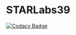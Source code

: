 # STARLabs39
[![Codacy Badge](https://api.codacy.com/project/badge/Grade/7bcd50c2e4b046aeb59ad4ad8c1a2166)](https://www.codacy.com/app/nareddyt/STARLabs39?utm_source=github.com&utm_medium=referral&utm_content=chase-lewis/STARLabs39&utm_campaign=badger)